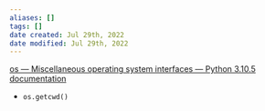 ```yaml
---
aliases: []
tags: []
date created: Jul 29th, 2022
date modified: Jul 29th, 2022
---
```

[os — Miscellaneous operating system interfaces — Python 3.10.5 documentation](https://docs.python.org/3/library/os.html)

- `os.getcwd()`